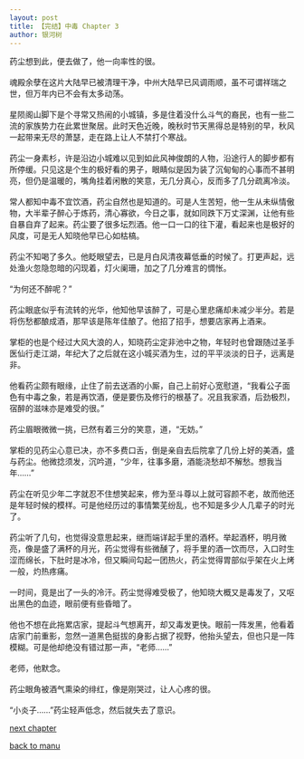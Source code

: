 ```yaml
---
layout: post
title: 【完结】中毒 Chapter 3
author: 银河树
---
```




药尘想到此，便去做了，他一向率性的很。<br><br>魂殿余孽在这片大陆早已被清理干净，中州大陆早已风调雨顺，虽不可谓祥瑞之世，但万年内已不会有太多动荡。<br><br>星陨阁山脚下是个寻常又热闹的小城镇，多是住着没什么斗气的裔民，也有一些二流的家族势力在此累世聚居。此时天色近晚，晚秋时节天黑得总是特别的早，秋风一起带来无尽的萧瑟，走在路上让人不禁打个寒战。<br><br>药尘一身素杉，许是沿边小城难以见到如此风神俊朗的人物，沿途行人的脚步都有所停缓。只见这是个生的极好看的男子，眼睛似是因为装了沉甸甸的心事而不甚明亮，但仍是温暖的，嘴角挂着闲散的笑意，无几分真心，反而多了几分疏离冷淡。<br><br>常人都知中毒不宜饮酒，药尘自然也是知道的。可是人生苦短，他一生从未纵情傲物，大半辈子醉心于炼药，清心寡欲，今日之事，就如同跌下万丈深渊，让他有些自暴自弃了起来。药尘要了很多坛烈酒。他一口一口的往下灌，看起来也是极好的风度，可是无人知晓他早已心如枯槁。<br><br>药尘不知喝了多久。他眨眼望去，已是月白风清夜幕低垂的时候了。打更声起，远处渔火忽隐忽暗的闪现着，灯火阑珊，加之了几分难言的惆怅。<br><br>“为何还不醉呢？”<br><br>药尘眼底似乎有流转的光华，他知他早该醉了，可是心里悲痛却未减少半分。若是将伤愁都酿成酒，那早该是陈年佳酿了。他招了招手，想要店家再上酒来。<br><br>掌柜的也是个经过大风大浪的人，知晓药尘定非池中之物，年轻时也曾跟随过圣手医仙行走江湖，年纪大了之后就在这小城买酒为生，过的平平淡淡的日子，远离是非。<br><br>他看药尘颇有眼缘，止住了前去送酒的小厮，自己上前好心宽慰道，“我看公子面色有中毒之象，若是再饮酒，便是要伤及修行的根基了。况且我家酒，后劲极烈，宿醉的滋味亦是难受的很。”<br><br>药尘眉眼微微一挑，已然有着三分的笑意，道，“无妨。”<br><br>掌柜的见药尘心意已决，亦不多费口舌，倒是亲自去后院拿了几份上好的美酒，盛与药尘。他微捻须发，沉吟道，“少年，往事多磨，酒能浇愁却不解愁。想我当年……”<br><br>药尘在听见少年二字就忍不住想笑起来，修为至斗尊以上就可容颜不老，故而他还是年轻时候的模样。可是他经历过的事情繁芜纷乱，也不知是多少人几辈子的时光了。<br><br>药尘听了几句，也觉得没意思起来，继而端详起手里的酒杯。举起酒杯，明月微亮，像是盛了满杯的月光，药尘觉得有些微醺了，将手里的酒一饮而尽，入口时生涩而绵长，下肚时是冰冷，但又瞬间勾起一团热火，药尘觉得胃部似乎架在火上烤一般，灼热疼痛。<br><br>一时间，竟是出了一头的冷汗。药尘觉得难受极了，他知晓大概又是毒发了，又呕出黑色的血迹，眼前便有些昏暗了。<br><br>他也不想在此拖累店家，提起斗气想离开，却又毒发更快。眼前一阵发黑，他看着店家门前重影，忽然一道黑色挺拔的身影占据了视野，他抬头望去，但也只是一阵模糊。可是他却绝没有错过那一声，“老师……”<br><br>老师，他默念。<br><br>药尘眼角被酒气熏染的绯红，像是刚哭过，让人心疼的很。<br><br>“小炎子……”药尘轻声低念，然后就失去了意识。

[next chapter](https://allforyanchen.github.io/2020/07/16/post-1-chapter-4.html)

[back to manu](https://allforyanchen.github.io/2020/07/16/post-1.html)

